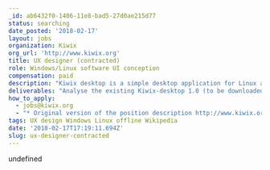 ```yaml
---
_id: ab6432f0-1406-11e8-bad5-27d0ae215d77
status: searching
date_posted: '2018-02-17'
layout: jobs
organization: Kiwix
org_url: 'http://www.kiwix.org'
title: UX designer (contracted)
role: Windows/Linux software UI conception
compensation: paid
description: "Kiwix desktop is a simple desktop application for Linux and Windows that provides internet content to people without internet access. To do so, it reads files from a local library (or first imports them from our servers) and displays them as the original websites would appear online. Therefore, think of Kiwix as a very simplified web browser that has content from Wikipedia, Khan Academy, and other freely licensed resources.\r\nBeing now almost 10 years old, Kiwix needs however a full revamp of its user interface."
deliverables: "Analyse the existing Kiwix-desktop 1.0 (to be downloaded from here), related users feedbacks and bug reports; and based on this analysis and new requirements, you will then make a mockup-based UI proposal and guidelines to be implemented in Kiwix-desktop 2.0.\r\n\r\nFeatures include:\r\n\r\n* Bookmarking of articles and managing bookmarks\r\n* Library to download and manage content\r\n* Multi-tabs – Web browser like – article display\r\n* Multi content fulltext search engine\r\n* Multiple OS specifics for a perfect integration"
how_to_apply:
  - jobs@kiwix.org
  - "* Original version of the position description http://www.kiwix.org/ux-designer-contracted/\r\n* Kiwix web site http://www.kiwix.org/"
tags: UX design Windows Linux offline Wikipedia
date: '2018-02-17T17:19:11.694Z'
slug: ux-designer-contracted
---
```

undefined
